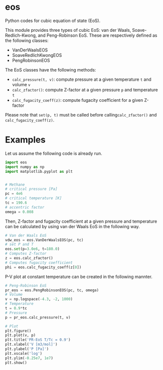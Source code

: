 # eos
Python codes for cubic equation of state (EoS).

This module provides three types of cubic EoS: van der Waals, Soave-Redlich-Kwong, and Peng-Robinson EoS. These are respectively defined as the following classes:

- VanDerWaalsEOS
- SoaveRedlichKwongEOS
- PengRobinsonEOS

The EoS classes have the following methods:

- `calc_pressure(t, v)`: compute pressure at a given temperature `t` and volume `v`
- `calc_zfactor()`: compute Z-factor at a given pressure `p` and temperature `t`
- `calc_fugacity_coeff(z)`: compute fugacity coefficient for a given Z-factor

Please note that `set(p, t)` must be called before calling`calc_zfactor()` and `calc_fugacity_coeff(z)`.


# Examples

Let us assume the following code is already run.

```python
import eos
import numpy as np
import matplotlib.pyplot as plt


# Methane
# critical pressure [Pa]
pc = 4e6
# critical temperature [K]
tc = 190.6
# accentric factor
omega = 0.008
```

Then, Z-factor and fugacity coefficient at a given pressure and temperature can be calculated by using van der Waals EoS in the following way.

```python
# Van der Waals EoS
vdw_eos = eos.VanDerWaalsEOS(pc, tc)
# set P and T
eos.set(p=3.0e6, t=180.0)
# Computes Z-factor
z = eos.calc_zfactor()
# Computes fugacity coefficient
phi = eos.calc_fugacity_coeff(z[0])
```

P-V plot at constant temperature can be created in the following mannter.

```python
# Peng-Robinson EoS
pr_eos = eos.PengRobinsonEOS(pc, tc, omega)
# Volume
v = np.logspace(-4.3, -2, 1000)
# Temperature
t = 0.9*tc
# Pressure
p = pr_eos.calc_pressure(t, v)

# Plot
plt.figure()
plt.plot(v, p)
plt.title('PR-EoS T/Tc = 0.9')
plt.xlabel('V [m3/mol]')
plt.ylabel('P [Pa]')
plt.xscale('log')
plt.ylim(-0.25e7, 1e7)
plt.show()
```
